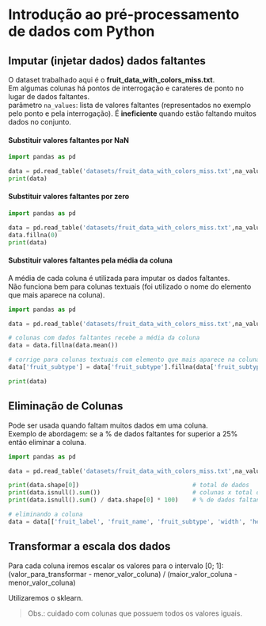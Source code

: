 # Introdução ao pré-processamento de dados com Python

## Imputar (injetar dados) dados faltantes

O dataset trabalhado aqui é o **fruit_data_with_colors_miss.txt**.  
Em algumas colunas há pontos de interrogação e carateres de ponto no lugar de dados faltantes.  
parâmetro ```na_values```: lista de valores faltantes (representados no exemplo pelo ponto e pela interrogação). 
É **ineficiente** quando estão faltando muitos dados no conjunto.   

#### Substituir valores faltantes por NaN

~~~python
import pandas as pd

data = pd.read_table('datasets/fruit_data_with_colors_miss.txt',na_values=['.', '?']) 
print(data)
~~~

#### Substituir valores faltantes por zero

~~~python
import pandas as pd

data = pd.read_table('datasets/fruit_data_with_colors_miss.txt',na_values=['.', '?']) 
data.fillna(0)
print(data)
~~~

#### Substituir valores faltantes pela média da coluna

A média de cada coluna é utilizada para imputar os dados faltantes.  
Não funciona bem para colunas textuais (foi utilizado o nome do elemento que mais aparece na coluna).  

~~~python
import pandas as pd

data = pd.read_table('datasets/fruit_data_with_colors_miss.txt',na_values=['.', '?']) 

# colunas com dados faltantes recebe a média da coluna
data = data.fillna(data.mean())

# corrige para colunas textuais com elemento que mais aparece na coluna
data['fruit_subtype'] = data['fruit_subtype'].fillna(data['fruit_subtype'].value_counts().argmax())

print(data)
~~~

## Eliminação de Colunas

Pode ser usada quando faltam muitos dados em uma coluna.  
Exemplo de abordagem: se a % de dados faltantes for superior a 25% então eliminar a coluna.  

~~~python
import pandas as pd

data = pd.read_table('datasets/fruit_data_with_colors_miss.txt',na_values=['.', '?']) 

print(data.shape[0])                                # total de dados
print(data.isnull().sum())                          # colunas x total de dados faltantes na coluna
print(data.isnull().sum() / data.shape[0] * 100)    # % de dados faltantes

# eliminando a coluna
data = data[['fruit_label', 'fruit_name', 'fruit_subtype', 'width', 'height', 'color_score']] # colunas que desejamos manter
~~~

## Transformar a escala dos dados

Para cada coluna iremos escalar os valores para o intervalo [0; 1]:   
(valor_para_transformar - menor_valor_coluna) / (maior_valor_coluna - menor_valor_coluna)

Utilizaremos o sklearn.  

> Obs.: cuidado com colunas que possuem todos os valores iguais.  

~~~python

~~~